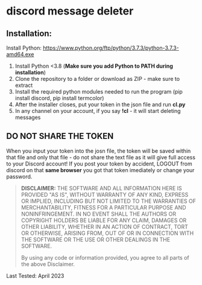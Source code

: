 # discord message deleter

## Installation:

Install Python:
https://www.python.org/ftp/python/3.7.3/python-3.7.3-amd64.exe

1. Install Python <3.8 (<b>Make sure you add Python to PATH during installation</b>)
2. Clone the repository to a folder or download as ZIP - make sure to extract
3. Install the required python modules needed to run the program (pip install discord, pip install termcolor)
4. After the installer closes, put your token in the json file and run **cl.py**
5. In any channel on your account, if you say **!cl** - it will start deleting messages

## DO NOT SHARE THE TOKEN

When you input your token into the josn file, the token will be saved within that file and only that file - do not share the text file as it will give full access to your Discord account!
If you post your token by accident, LOGOUT from discord on that **same browser** you got that token imediately or change your password.

> **DISCLAIMER:**
> THE SOFTWARE AND ALL INFORMATION HERE IS PROVIDED "AS IS", WITHOUT WARRANTY OF ANY KIND, EXPRESS OR IMPLIED, INCLUDING BUT NOT LIMITED TO THE WARRANTIES OF MERCHANTABILITY, FITNESS FOR A PARTICULAR PURPOSE AND NONINFRINGEMENT. IN NO EVENT SHALL THE AUTHORS OR COPYRIGHT HOLDERS BE LIABLE FOR ANY CLAIM, DAMAGES OR OTHER LIABILITY, WHETHER IN AN ACTION OF CONTRACT, TORT OR OTHERWISE, ARISING FROM, OUT OF OR IN CONNECTION WITH THE SOFTWARE OR THE USE OR OTHER DEALINGS IN THE SOFTWARE.
>
> By using any code or information provided, you agree to all parts of the above Disclaimer.

Last Tested: April 2023
